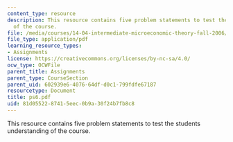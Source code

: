 ```yaml
---
content_type: resource
description: This resource contains five problem statements to test the students understanding
  of the course.
file: /media/courses/14-04-intermediate-microeconomic-theory-fall-2006/81d0552287415eec0b9a30f24b7fb8c8_ps6.pdf
file_type: application/pdf
learning_resource_types:
- Assignments
license: https://creativecommons.org/licenses/by-nc-sa/4.0/
ocw_type: OCWFile
parent_title: Assignments
parent_type: CourseSection
parent_uid: 602939e6-4076-64df-d0c1-799fdfe67187
resourcetype: Document
title: ps6.pdf
uid: 81d05522-8741-5eec-0b9a-30f24b7fb8c8
---
```

This resource contains five problem statements to test the students understanding of the course.